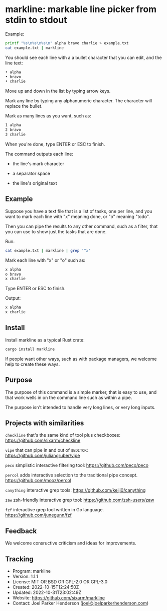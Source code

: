# markline: markable line picker from stdin to stdout

Example:

```sh
printf "%s\n%s\n%s\n" alpha bravo charlie > example.txt
cat example.txt | markline
```

You should see each line with a a bullet character that you can edit,
and the line text:

```txt
• alpha
• bravo
• charlie
```

Move up and down in the list by typing arrow keys.

Mark any line by typing any alphanumeric character.
The character will replace the bullet.

Mark as many lines as you want, such as:

```txt
1 alpha
2 bravo
3 charlie
```

When you're done, type ENTER or ESC to finish.

The command outputs each line:

* the line's mark character

* a separator space

* the line's original text


##  Example

Suppose you have a text file that is a list of tasks, one per line, and
you want to mark each line with "x" meaning done, or "o" meaning "todo".

Then you can pipe the results to any other command, such as a filter,
that you can use to show just the tasks that are done.

Run:

```sh
cat example.txt | markline | grep '^x'
```

Mark each line with "x" or "o" such as:

```txt
x alpha
o bravo
x charlie
```

Type ENTER or ESC to finish.

Output:

```txt
x alpha
x charlie
```

## Install

Install markline as a typical Rust crate:

```sh
cargo install markline
```

If people want other ways, such as with package managers, we welcome help to create these ways.


## Purpose

The purpose of this command is a simple marker, that is easy to use, and
that work wells in on the command line such as within a pipe.

The purpose isn't intended to handle very long lines, or very long inputs.


## Projects with similarities

`checkline` that's the same kind of tool plus checkboxes:
<https://github.com/sixarm/checkline>

`vipe` that can pipe in and out of `$EDITOR`:
<https://github.com/juliangruber/vipe>

`peco` simplistic interactive filtering tool:
<https://github.com/peco/peco>

`percol` adds interactive selection to the traditional pipe concept.
<https://github.com/mooz/percol>

`canything` interactive grep tools:
<https://github.com/keiji0/canything>

`zaw` zsh-friendly interactive grep tool:
<https://github.com/zsh-users/zaw>

`fzf` interactive grep tool written in Go language.
<https://github.com/junegunn/fzf>


## Feedback

We welcome consructive criticism and ideas for improvements.


## Tracking

* Program: markline
* Version: 1.1.1
* License: MIT OR BSD OR GPL-2.0 OR GPL-3.0
* Created: 2022-10-15T12:24:50Z
* Updated: 2022-10-31T23:02:49Z
* Website: https://github.com/sixarm/markline
* Contact: Joel Parker Henderson (joel@joelparkerhenderson.com)
